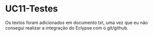 # UC11-Testes
Os textos foram adicionados em documento txt, uma vez que eu não consegui realizar a integração do Eclypse com o git/github. 
